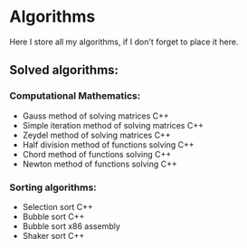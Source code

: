 # Algorithms
Here I store all my algorithms, if I don't forget to place it here.

## Solved algorithms:

### Computational Mathematics:

- Gauss method of solving matrices C++
- Simple iteration method of solving matrices C++
- Zeydel method of solving matrices C++
- Half division method of functions solving C++
- Chord method of functions solving C++
- Newton method of functions solving C++

### Sorting algorithms:

- Selection sort C++
- Bubble sort C++
- Bubble sort x86 assembly
- Shaker sort C++
